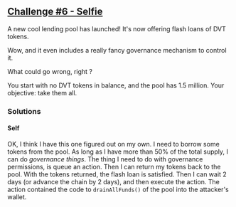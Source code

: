 ## [Challenge #6 - Selfie](https://www.damnvulnerabledefi.xyz/challenges/6.html)

A new cool lending pool has launched! It's now offering flash loans of DVT tokens.

Wow, and it even includes a really fancy governance mechanism to control it.

What could go wrong, right ?

You start with no DVT tokens in balance, and the pool has 1.5 million. Your objective: take them all.

### Solutions

#### Self

OK, I think I have this one figured out on my own. I need to borrow some tokens from the pool. As long as I have more than 50% of the total supply, I can do _governance things_. The thing I need to do with governance permissions, is queue an action. Then I can return my tokens back to the pool. With the tokens returned, the flash loan is satisfied. Then I can wait 2 days (or advance the chain by 2 days), and then execute the action. The action contained the code to `drainAllFunds()` of the pool into the attacker's wallet.   

